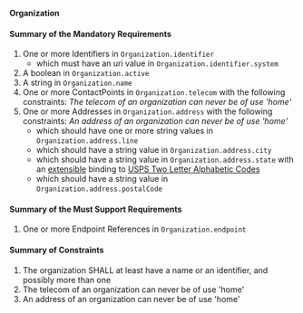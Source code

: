 **Organization**

#### Summary of the Mandatory Requirements
1. One or more  Identifiers  in `Organization.identifier`
   - which must have an  uri value  in `Organization.identifier.system`
1.  A  boolean  in `Organization.active`
1.  A  string  in `Organization.name`
1. One or more  ContactPoints  in `Organization.telecom`
 with the following constraints: *The telecom of an organization can never be of use &#39;home&#39;*
1. One or more  Addresses  in `Organization.address`
 with the following constraints: *An address of an organization can never be of use &#39;home&#39;*
   - which should have one or more  string values  in `Organization.address.line`
   - which should have a  string value  in `Organization.address.city`
   - which should have a  string value  in `Organization.address.state`
with an [extensible](http://hl7.org/fhir/R4/terminologies.html#extensible)
 binding to [USPS Two Letter Alphabetic Codes](ValueSet-us-core-usps-state.html)
   - which should have a  string value  in `Organization.address.postalCode`

#### Summary of the Must Support Requirements
1. One or more Endpoint References  in `Organization.endpoint`

#### Summary of Constraints
1. The organization SHALL at least have a name or an identifier, and possibly more than one
1. The telecom of an organization can never be of use &#39;home&#39;
1. An address of an organization can never be of use &#39;home&#39;